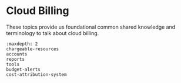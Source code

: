 # Cloud Billing

These topics provide us foundational common shared knowledge and
terminology to talk about cloud billing.

```{toctree}
:maxdepth: 2
chargeable-resources
accounts
reports
tools
budget-alerts
cost-attribution-system
```
